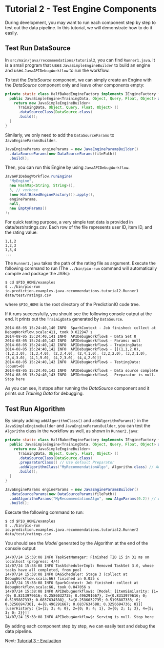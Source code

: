# Tutorial 2 - Test Engine Components

During development, you may want to run each component step by step to test out
the data pipeline. In this tutorial, we will demonstrate how to do it easily.

## Test Run DataSource

In `src/main/java/recommendations/tutorial2`, you can find `Runner1.java`. It is
a small program that uses `JavaSimpleEngineBuilder` to build an engine and uses
`JavaAPIDebugWorkflow` to run the workflow.

To test the *DataSource* component, we can simply create an Engine with the
*DataSource* component only and leave other components empty:

```java
private static class HalfBakedEngineFactory implements IEngineFactory {
  public JavaSimpleEngine<TrainingData, Object, Query, Float, Object> apply() {
    return new JavaSimpleEngineBuilder<
      TrainingData, Object, Query, Float, Object> ()
      .dataSourceClass(DataSource.class)
      .build();
  }
}
```
Similarly, we only need to add the `DataSourceParams` to
`JavaEngineParamsBuilder`.

```java
JavaEngineParams engineParams = new JavaEngineParamsBuilder()
  .dataSourceParams(new DataSourceParams(filePath))
  .build();
```

Then, you can run this Engine by using `JavaAPIDebugWorkflow`.

```java
JavaAPIDebugWorkflow.runEngine(
  "MyEngine",
  new HashMap<String, String>(),
  3, // verbose
  (new HalfBakedEngineFactory()).apply(),
  engineParams,
  null,
  new EmptyParams()
);
```

For quick testing purpose, a very simple test data is provided in
data/test/ratings.csv. Each row of the file represents user ID, item ID, and the
rating value:

```
1,1,2
1,2,3
1,3,4
...
```

The `Runner1.java` takes the path of the rating file as argument. Execute the
following command to run (The `../bin/pio-run` command will automatically
compile and package the JARs):

```
$ cd $PIO_HOME/examples
$ ../bin/pio-run io.prediction.examples.java.recommendations.tutorial2.Runner1 data/test/ratings.csv
```
where `$PIO_HOME` is the root directory of the PredictionIO code tree.

If it runs successfully, you should see the following console output at the end.
It prints out the `TrainigData` generated by `DataSource`.

```
2014-08-05 15:24:40,140 INFO  SparkContext - Job finished: collect at DebugWorkflow.scala:411, took 0.022947 s
2014-08-05 15:24:40,141 INFO  APIDebugWorkflow$ - Data Set 0
2014-08-05 15:24:40,142 INFO  APIDebugWorkflow$ - Params: null
2014-08-05 15:24:40,142 INFO  APIDebugWorkflow$ - TrainingData:
2014-08-05 15:24:40,142 INFO  APIDebugWorkflow$ - [[(1,1,2.0), (1,2,3.0), (1,3,4.0), (2,3,4.0), (2,4,1.0), (3,2,2.0), (3,3,1.0), (3,4,3.0), (4,1,5.0), (4,2,3.0), (4,4,2.0)]]
2014-08-05 15:24:40,143 INFO  APIDebugWorkflow$ - TestingData: (count=0)
2014-08-05 15:24:40,143 INFO  APIDebugWorkflow$ - Data source complete
2014-08-05 15:24:40,143 INFO  APIDebugWorkflow$ - Preparator is null. Stop here
```

As you can see, it stops after running the *DataSource* component and it prints
out *Training Data* for debugging.

## Test Run Algorithm

By simply adding `addAlgorithmClass()` and `addAlgorithmParams()` in the
`JavaSimpleEngineBuilder` and `JavaEngineParamsBuilder`, you can test the
`Algorithm` class in the workflow as well, as shown in `Runner2.java`:

```java
private static class HalfBakedEngineFactory implements IEngineFactory {
  public JavaSimpleEngine<TrainingData, Object, Query, Float, Object> apply() {
    return new JavaSimpleEngineBuilder<
      TrainingData, Object, Query, Float, Object> ()
      .dataSourceClass(DataSource.class)
      .preparatorClass() // Use default Preparator
      .addAlgorithmClass("MyRecommendationAlgo", Algorithm.class) // Add Algorithm
      .build();
  }
}
```

```java
JavaEngineParams engineParams = new JavaEngineParamsBuilder()
  .dataSourceParams(new DataSourceParams(filePath))
  .addAlgorithmParams("MyRecommendationAlgo", new AlgoParams(0.2)) // Add Algorithm Params
  .build();
```

Execute the following command to run:

```
$ cd $PIO_HOME/examples
$ ../bin/pio-run io.prediction.examples.java.recommendations.tutorial2.Runner2 data/test/ratings.csv
```

You should see the *Model* generated by the Algorithm at the end of the console
output:

```
14/07/24 15:38:08 INFO TaskSetManager: Finished TID 15 in 31 ms on localhost (progress: 4/4)
14/07/24 15:38:08 INFO TaskSchedulerImpl: Removed TaskSet 3.0, whose tasks have all completed, from pool
14/07/24 15:38:08 INFO DAGScheduler: Stage 3 (collect at DebugWorkflow.scala:66) finished in 0.035 s
14/07/24 15:38:08 INFO SparkContext: Job finished: collect at DebugWorkflow.scala:66, took 0.047056 s
14/07/24 15:38:08 INFO APIDebugWorkflow$: [Model: [itemSimilarity: {1={0; 0.8313979616; 0.2586032735; 0.496291667}, 2={0.8313979616; 0; 0.5195887333; 0.6837634588}, 3={0.2586032735; 0.5195887333; 0; 0.3256694736}, 4={0.496291667; 0.6837634588; 0.3256694736; 0}}]
[userHistory: {1={2; 3; 4; 0}, 2={0; 0; 4; 1}, 3={0; 2; 1; 3}, 4={5; 3; 0; 2}}]]
14/07/24 15:38:08 INFO APIDebugWorkflow$: Serving is null. Stop here
```

By adding each component step by step, we can easily test and debug the data
pipeline.

Next: [Tutorial 3 - Evaluation](tutorial3-evaluation.md)
